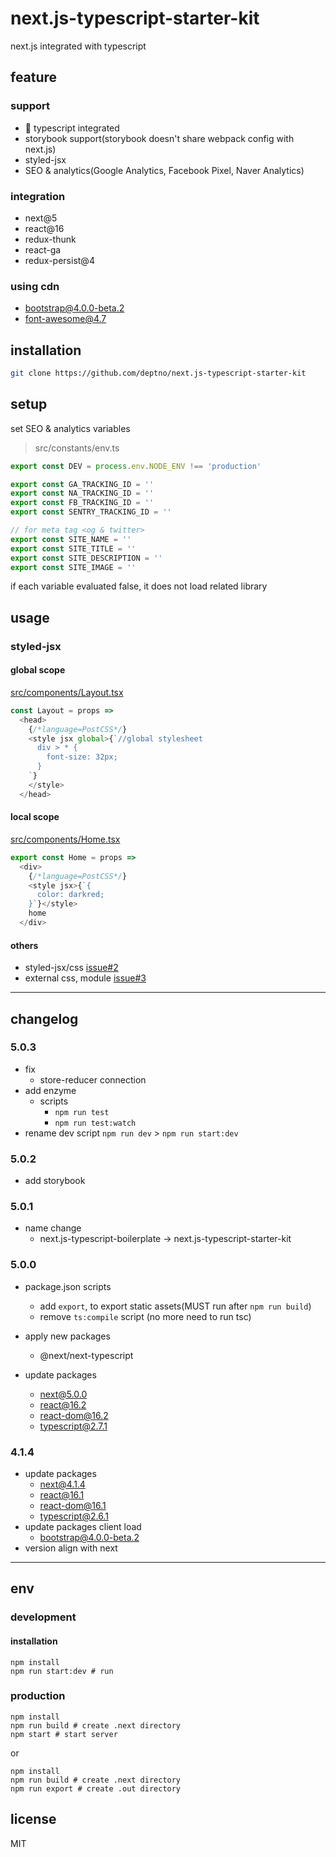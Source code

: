 # next.js-typescript-starter-kit

next.js integrated with typescript

## feature

### support
 - :tada: typescript integrated
 - storybook support(storybook doesn't share webpack config with next.js)
 - styled-jsx
 - SEO & analytics(Google Analytics, Facebook Pixel, Naver Analytics)

### integration
 - next@5
 - react@16
 - redux-thunk
 - react-ga
 - redux-persist@4

### using cdn
 - bootstrap@4.0.0-beta.2
 - font-awesome@4.7

## installation

```sh
git clone https://github.com/deptno/next.js-typescript-starter-kit
```

## setup

set SEO & analytics variables

> src/constants/env.ts

```typescript
export const DEV = process.env.NODE_ENV !== 'production'

export const GA_TRACKING_ID = ''
export const NA_TRACKING_ID = ''
export const FB_TRACKING_ID = ''
export const SENTRY_TRACKING_ID = ''

// for meta tag <og & twitter>
export const SITE_NAME = ''
export const SITE_TITLE = ''
export const SITE_DESCRIPTION = ''
export const SITE_IMAGE = ''
```

if each variable evaluated false, it does not load related library

## usage

### styled-jsx

#### global scope

[src/components/Layout.tsx](src/components/Layout.tsx)

```typescript jsx
const Layout = props =>
  <head>
    {/*language=PostCSS*/}
    <style jsx global>{`//global stylesheet
      div > * {
        font-size: 32px;
      }
    `}
    </style>
  </head>

```

#### local scope

[src/components/Home.tsx](src/components/Home.tsx)

```typescript jsx
export const Home = props =>
  <div>
    {/*language=PostCSS*/}
    <style jsx>{`{
      color: darkred;
    }`}</style>
    home
  </div>
```

#### others

- styled-jsx/css [issue#2](https://github.com/deptno/next.js-typescript-starter-kit/issues/2)
- external css, module [issue#3](https://github.com/deptno/next.js-typescript-starter-kit/issues/3)

---

## changelog

### 5.0.3

- fix
  - store-reducer connection
- add enzyme
  - scripts
     - `npm run test`
     - `npm run test:watch`
- rename dev script `npm run dev` > `npm run start:dev`

### 5.0.2

- add storybook

### 5.0.1

- name change
  - next.js-typescript-boilerplate -> next.js-typescript-starter-kit
  
### 5.0.0

- package.json scripts
  - add `export`, to export static assets(MUST run after `npm run build`)
  - remove `ts:compile` script (no more need to run tsc)
  
- apply new packages
  - @next/next-typescript
  
- update packages
  - next@5.0.0
  - react@16.2
  - react-dom@16.2
  - typescript@2.7.1

### 4.1.4

- update packages
  - next@4.1.4
  - react@16.1
  - react-dom@16.1
  - typescript@2.6.1
- update packages client load
  - bootstrap@4.0.0-beta.2
- version align with next
  
---

## env

### development

#### installation

```
npm install
npm run start:dev # run
```

### production

```
npm install
npm run build # create .next directory
npm start # start server
```

or

```
npm install
npm run build # create .next directory
npm run export # create .out directory
```

## license

MIT
